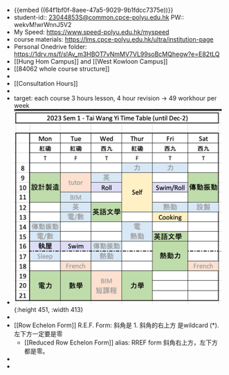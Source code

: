 - {{embed ((64f1bf0f-8aee-47a5-9029-9b1fdcc7375e))}}
- student-id::  23044853S@common.cpce-polyu.edu.hk
  PW:: wekvM!wrWnnJ5V2
- My Speed: https://www.speed-polyu.edu.hk/myspeed
- course materials: https://lms.cpce-polyu.edu.hk/ultra/institution-page
- Personal Onedrive folder:  https://1drv.ms/f/s!Av_m3HBOT7vNmMV7VL99soBcMQhegw?e=E82tLQ
- [[Hung Hom Campus]] and [[West Kowloon Campus]]
- [[84062 whole course structure]]
-
- [[Consultation Hours]]
-
- target: each course 3 hours lesson, 4 hour revision  ->   49 workhour per week
- ![image.png](../assets/image_1696560070263_0.png){:height 451, :width 413}
-
- [[Row Echelon Form]] R.E.F. Form: 斜角是 1.   斜角的右上方 是wildcard (*).    左下方一定要是零
	- [[Reduced Row Echelon Form]]  alias: RREF form 斜角右上方，左下方都是零。
-
-
